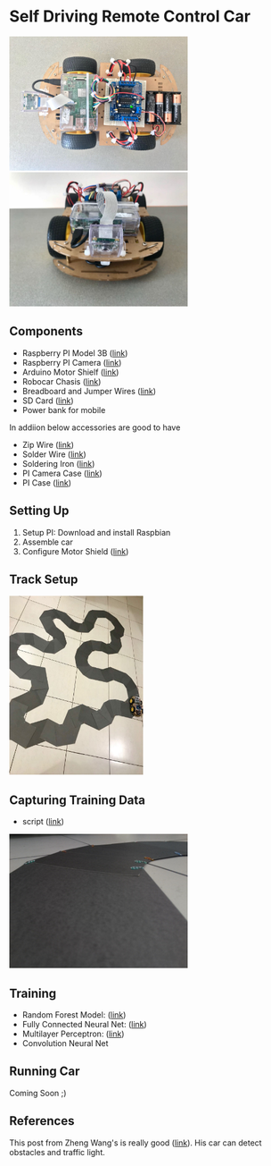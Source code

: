 # Self Driving Remote Control Car
<img src="media/above.jpeg" alt="Drawing" width="320" height="240"/> <img src="media/front.jpeg" alt="Drawing" width="320" height="240"/>

## Components
- Raspberry PI Model 3B ([link](https://www.amazon.in/gp/product/B01G882L3G))
- Raspberry PI Camera ([link](https://www.amazon.in/gp/product/B01HPJUO0O))
- Arduino Motor Shielf ([link](https://www.amazon.in/gp/product/B01NA82N88))
- Robocar Chasis ([link](https://www.amazon.in/gp/product/B01ANE9DXW))
- Breadboard and Jumper Wires ([link](https://www.amazon.in/gp/product/B071ZGMT4X))
- SD Card ([link](https://www.amazon.in/gp/product/B06Y5XBL8C))
- Power bank for mobile

In addiion below accessories are good to have
- Zip Wire ([link](https://www.amazon.in/gp/product/B074J4KF81))
- Solder Wire ([link](https://www.amazon.in/gp/product/B06XCKPXGN))
- Soldering Iron ([link](https://www.amazon.in/gp/product/B00ICIIS5Q))
- PI Camera Case ([link](https://www.amazon.in/gp/product/B00IJZJKK4))
- PI Case ([link](https://www.amazon.in/gp/product/B0110J9QFY))

## Setting Up
1. Setup PI: Download and install Raspbian
2. Assemble car
3. Configure Motor Shield ([link](https://github.com/lipoja/AMSpi))

## Track Setup
<img src="media/track_long.jpeg" alt="Drawing" width="240" height="320"/>

## Capturing Training Data
- script ([link](train.py))

[![Watch the video](https://github.com/aniryou/SelfDrivingRC/blob/master/media/00a0d562749b438c899d1b5f733ada39.jpg)](https://youtu.be/QnuTLyGUGYw)

## Training
- Random Forest Model: ([link](analyse.ipynb))
- Fully Connected Neural Net: ([link](tf_fully_connected.ipynb))
- Multilayer Perceptron: ([link](tf_nn_mlp.ipynb))
- Convolution Neural Net

## Running Car
Coming Soon ;)

## References
This post from Zheng Wang's is really good ([link](https://zhengludwig.wordpress.com/projects/self-driving-rc-car/)). His car can detect obstacles and traffic light.
